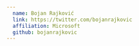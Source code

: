 ```yaml
---
  name: Bojan Rajković
  link: https://twitter.com/bojanrajkovic
  affiliation: Microsoft
  github: bojanrajkovic
---
```

